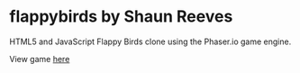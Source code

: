 # flappybirds by Shaun Reeves
HTML5 and JavaScript Flappy Birds clone using the Phaser.io game engine. 

View game [here](https://tward1991.github.io/flappybirds/)
